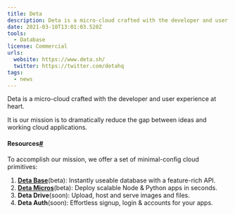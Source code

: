 ```yaml
---
title: Deta
description: Deta is a micro-cloud crafted with the developer and user experience at heart.
date: 2021-03-10T13:01:03.520Z
tools:
  - Database
license: Commercial
urls:
  website: https://www.deta.sh/
  twitter: https://twitter.com/detahq
tags:
  - news
---
```

Deta is a micro-cloud crafted with the developer and user experience at heart.

It is our mission is to dramatically reduce the gap between ideas and working cloud applications.

#### [](<>)Resources[\#](https://docs.deta.sh/docs/home/#resources "Direct link to heading")

To accomplish our mission, we offer a set of minimal-config cloud primitives:

1. **[Deta Base](https://docs.deta.sh/docs/home/#deta-base)**(beta): Instantly useable database with a feature-rich API.
2. **[Deta Micros](https://docs.deta.sh/docs/home/#deta-micros)**(beta): Deploy scalable Node & Python apps in seconds.
3. **Deta Drive**(soon): Upload, host and serve images and files.
4. **Deta Auth**(soon): Effortless signup, login & accounts for your apps.